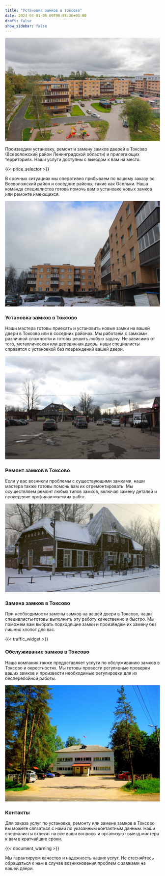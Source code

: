 ```yaml
---
title: "Установка замков в Токсово"
date: 2024-04-01-05-09T00:55:30+03:00
draft: false
show_sidebar: false
---
```


![Установка замков в Токсово](Toksovo1.jpg)

Производим установку, ремонт и замену замков дверей в Токсово (Всеволожский район Ленинградской области) и прилегающих территориях. Наши услуги доступны с выездом к вам на место.

{{< price_selector >}}

В срочных ситуациях мы оперативно прибываем по вашему заказу во Всеволожский район и соседние районы, такие как Осельки. Наша команда специалистов готова помочь вам в установке новых замков или ремонте имеющихся.

![Установка замков в Токсово](Toksovo2.jpg)

### Установка замков в Токсово

Наши мастера готовы приехать и установить новые замки на вашей двери в Токсово или в соседних районах. Мы работаем с замками различной сложности и готовы решить любую задачу. Не зависимо от того, металлическая или деревянная дверь, наши специалисты справятся с установкой без повреждений вашей двери.

![Установка замков в Токсово](Toksovo3.jpg)

### Ремонт замков в Токсово

Если у вас возникли проблемы с существующими замками, наши мастера также готовы помочь вам их отремонтировать. Мы осуществляем ремонт любых типов замков, включая замену деталей и проведение профилактических работ.

![Установка замков в Токсово](Toksovo4.jpg)

### Замена замков в Токсово

При необходимости замены замков на вашей двери в Токсово, наши специалисты готовы выполнить эту работу качественно и быстро. Мы поможем вам выбрать подходящие замки и произведем их замену без лишних хлопот для вас.

{{< traffic_widget >}}

### Обслуживание замков в Токсово

Наша компания также предоставляет услуги по обслуживанию замков в Токсово и окрестностях. Мы готовы провести регулярные проверки ваших замков и произвести необходимые регулировки для их бесперебойной работы.

![Установка замков в Токсово](Toksovo5.jpg)

### Контакты

Для заказа услуг по установке, ремонту или замене замков в Токсово вы можете связаться с нами по указанным контактным данным. Наши специалисты ответят на все ваши вопросы и организуют выезд мастера к вам в кратчайшие сроки.

{{< document_warning >}}

Мы гарантируем качество и надежность наших услуг. Не стесняйтесь обращаться к нам в случае возникновения проблем с замками на вашей двери.